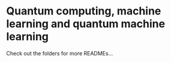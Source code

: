 # Quantum computing, machine learning and quantum machine learning

Check out the folders for more READMEs...
